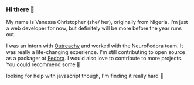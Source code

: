 ### Hi there 👋 
My name is Vanessa Christopher (she/ her), originally from Nigeria. I'm just a web developer for now, but definitely will be more before the year runs out.

I was an intern with [Outreachy](https://www.outreachy.org/) and worked with the NeuroFedora team. It was really a life-changing experience. 
I'm still contributing to open source as a packager at [Fedora](https://getfedora.org/). I would also love to contribute to more projects. You could recommend some 🙂

looking for help with javascript though, I'm finding it really hard 🥺
 

<!--
**Vanessa-Kris/Vanessa-Kris** is a ✨ _special_ ✨ repository because its `README.md` (this file) appears on your GitHub profile.

Here are some ideas to get you started:

- 🔭 I’m currently working on ...
- 🌱 I’m currently learning ...
- 👯 I’m looking to collaborate on ...
- 🤔 I’m looking for help with ...
- 💬 Ask me about ...
- 📫 How to reach me: ...
- 😄 Pronouns: ...
- ⚡ Fun fact: ...
-->
